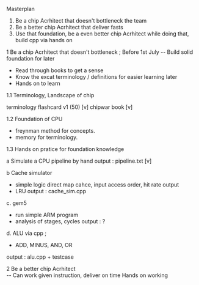 Masterplan 


1. Be a chip Acrhitect that doesn't bottleneck the team
2. Be a better chip Acrhitect that deliver fasts
3. Use that foundation, be a even better chip Acrhitect 
while doing that, build cpp via hands on 


1 Be a chip Acrhitect that doesn't bottleneck ; Before 1st July
-- Build solid foundation for later
- Read through books to get a sense
- Know the excat terminology / definitions for easier learning later
- Hands on to learn

1.1 Terminology, Landscape of chip

 terminology flashcard v1 (50)  [v]
 chipwar book [v]

1.2 Foundation of CPU
- freynman method for concepts.
- memory for terminology.

1.3 Hands on pratice for foundation knowledge

a Simulate a CPU pipeline by hand 
output : pipeline.txt [v]

b Cache simulator 
- simple logic direct map cahce, input access order, hit rate output
- LRU
output : cache_sim.cpp

c. gem5 
- run simple ARM program  
- analysis of stages, cycles
output :  ?

d. ALU via cpp ;
- ADD, MINUS, AND, OR

output : alu.cpp + testcase


2 Be a better chip Acrhitect  
-- Can work given instruction, deliver on time
Hands on working 